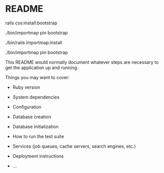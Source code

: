 # README

<!-- todo this will install bootstrap5 in the project -->
rails css:install:bootstrap

<!-- todo it will install the dependency for bootstrap -->
./bin/importmap pin bootstrap
<!-- todo to create the bin/importmap  -->
./bin/rails importmap:install

<!-- todo  add bootstrap dependency in rails -->
./bin/importmap pin bootstrap

This README would normally document whatever steps are necessary to get the
application up and running.

Things you may want to cover:

* Ruby version

* System dependencies

* Configuration

* Database creation

* Database initialization

* How to run the test suite

* Services (job queues, cache servers, search engines, etc.)

* Deployment instructions

* ...
